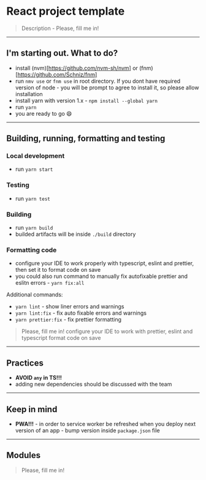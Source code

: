 # React project template

> Description - Please, fill me in!

---

## I'm starting out. What to do?

- install (nvm)[https://github.com/nvm-sh/nvm] or (fnm)[https://github.com/Schniz/fnm]
- run `nmv use` or `fnm use` in root directory. If you dont have required version of node - you will be prompt to agree
  to install it, so please allow installation
- install yarn with version 1.x - `npm install --global yarn`
- run `yarn`
- you are ready to go 😄

---

## Building, running, formatting and testing

### Local development

- run `yarn start`

### Testing

- run `yarn test`

### Building

- run `yarn build`
- builded artifacts will be inside `./build` directory

### Formatting code

- configure your IDE to work properly with typescript, eslint and prettier, then set it to format code on save
- you could also run command to manually fix autofixable prettier and eslitn errors - `yarn fix:all`

Additional commands:

- `yarn lint` - show liner errors and warnings
- `yarn lint:fix` - fix auto fixable errors and warnings
- `yarn prettier:fix` - fix prettier formatting

> Please, fill me in! configure your IDE to work with prettier, eslint and typescript format code on save

---

## Practices

- **AVOID `any` in TS!!!**
- adding new dependencies should be discussed with the team

---

## Keep in mind

- **PWA!!!** - in order to service worker be refreshed when you deploy next version of an app - bump version inside `package.json` file

---

## Modules

> Please, fill me in!
